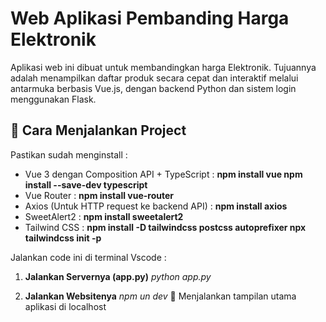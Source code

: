 # Web Aplikasi Pembanding Harga Elektronik

Aplikasi web ini dibuat untuk membandingkan harga Elektronik. Tujuannya adalah menampilkan daftar produk secara cepat dan interaktif melalui antarmuka berbasis Vue.js, dengan backend Python dan sistem login menggunakan Flask.

## 🚀 Cara Menjalankan Project

Pastikan sudah menginstall :
- Vue 3 dengan Composition API + TypeScript :
**npm install vue
npm install --save-dev typescript**
- Vue Router :
**npm install vue-router**
- Axios (Untuk HTTP request ke backend API) :
**npm install axios**
- SweetAlert2 : 
**npm install sweetalert2**
- Tailwind CSS :
**npm install -D tailwindcss postcss autoprefixer
npx tailwindcss init -p**

Jalankan code ini di terminal Vscode :
1. **Jalankan Servernya (app.py)**
	*python app.py*

2. **Jalankan Websitenya**
	*npm un dev*
	📌 Menjalankan tampilan utama aplikasi di localhost
